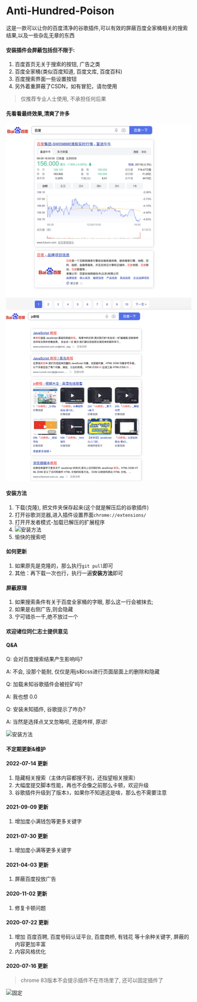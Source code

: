 # Anti-Hundred-Poison
这是一款可以让你的百度清净的谷歌插件,可以有效的屏蔽百度全家桶相关的搜索结果,以及一些杂乱无章的东西

#### 安装插件会屏蔽包括但不限于: 
1. 百度首页无关于搜索的按钮, 广告之类
2. 百度全家桶(类似百度知道, 百度文库, 百度百科)
3. 百度搜索界面一些设置按钮
4. 另外着重屏蔽了CSDN，如有冒犯，请勿使用

>仅推荐专业人士使用, 不承担任何后果

#### 先看看最终效果,清爽了许多
![百度首页](./imgs/1.png)
![js教程](./imgs/4.png)

#### 安装方法
  1. 下载(克隆), 把文件夹保存起来(这个就是解压后的谷歌插件) 
  2. 打开谷歌浏览器,进入插件设置界面`chrome://extensions/`
  3. 打开开发者模式-加载已解压的扩展程序
  4. ![安装方法](./imgs/2.png)
  5. 愉快的搜索吧

#### 如何更新
1. 如果原先是克隆的，那么执行`git pull`即可
2. 其他：再下载一次也行，执行一遍**安装方法**即可
#### 屏蔽原理
1. 如果搜索条件有关于百度全家桶的字眼, 那么这一行会被抹去;
2. 如果是右侧广告,则会隐藏
3. 宁可错杀一千,绝不放过一个

#### 欢迎诸位同仁志士提供意见

#### Q&A
Q: 会对百度搜索结果产生影响吗?

A: 不会, 没那个能耐, 仅仅是用js和css进行页面层面上的删除和隐藏

Q: 加载未知谷歌插件会被挖矿吗?

A: 我也想 0.0

Q: 安装未知插件, 谷歌提示了咋办?

A: 当然是选择点叉叉忽略呗, 还能咋样, 原谅!

![安装方法](./imgs/3.png)

#### 不定期更新&维护
#### 2022-07-14 更新
1. 隐藏相关搜索（主体内容都搜不到，还指望相关搜索）
2. 大幅度提交脚本性能，再也不会像之前那么卡顿，欢迎升级
3. 谷歌插件升级到了版本`3`，如果你不知道这是啥，那么也不需要注意
#### 2021-09-09 更新

1. 增加度小满钱包等更多关键字
#### 2021-07-30 更新

1. 增加度小满等更多关键字

#### 2021-04-03 更新

1. 屏蔽百度投放广告
#### 2020-11-02 更新

1. 修复卡顿问题

#### 2020-07-22 更新

1. 增加 百度百聘, 百度号码认证平台, 百度商桥, 有钱花 等十余种关键字, 屏蔽的内容更加丰富
2. 内容风格优化

#### 2020-07-16 更新

>chrome 83版本不会提示插件不在市场里了, 还可以固定插件了

![固定](./imgs/fixed.png)
